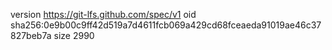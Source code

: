 version https://git-lfs.github.com/spec/v1
oid sha256:0e9b00c9ff42d519a7d4611fcb069a429cd68fceaeda91019ae46c37827beb7a
size 2990
